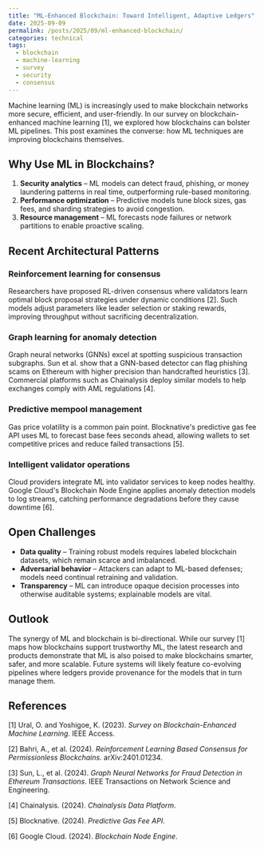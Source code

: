 ```yaml
---
title: "ML-Enhanced Blockchain: Toward Intelligent, Adaptive Ledgers"
date: 2025-09-09
permalink: /posts/2025/09/ml-enhanced-blockchain/
categories: technical
tags:
  - blockchain
  - machine-learning
  - survey
  - security
  - consensus
---
```


Machine learning (ML) is increasingly used to make blockchain networks more secure, efficient, and user-friendly. In our survey on blockchain-enhanced machine learning [1], we explored how blockchains can bolster ML pipelines. This post examines the converse: how ML techniques are improving blockchains themselves.

## Why Use ML in Blockchains?

1. **Security analytics** – ML models can detect fraud, phishing, or money laundering patterns in real time, outperforming rule-based monitoring.
2. **Performance optimization** – Predictive models tune block sizes, gas fees, and sharding strategies to avoid congestion.
3. **Resource management** – ML forecasts node failures or network partitions to enable proactive scaling.

## Recent Architectural Patterns

### Reinforcement learning for consensus

Researchers have proposed RL-driven consensus where validators learn optimal block proposal strategies under dynamic conditions [2]. Such models adjust parameters like leader selection or staking rewards, improving throughput without sacrificing decentralization.

### Graph learning for anomaly detection

Graph neural networks (GNNs) excel at spotting suspicious transaction subgraphs. Sun et al. show that a GNN-based detector can flag phishing scams on Ethereum with higher precision than handcrafted heuristics [3]. Commercial platforms such as Chainalysis deploy similar models to help exchanges comply with AML regulations [4].

### Predictive mempool management

Gas price volatility is a common pain point. Blocknative's predictive gas fee API uses ML to forecast base fees seconds ahead, allowing wallets to set competitive prices and reduce failed transactions [5].

### Intelligent validator operations

Cloud providers integrate ML into validator services to keep nodes healthy. Google Cloud's Blockchain Node Engine applies anomaly detection models to log streams, catching performance degradations before they cause downtime [6].

## Open Challenges

* **Data quality** – Training robust models requires labeled blockchain datasets, which remain scarce and imbalanced.
* **Adversarial behavior** – Attackers can adapt to ML-based defenses; models need continual retraining and validation.
* **Transparency** – ML can introduce opaque decision processes into otherwise auditable systems; explainable models are vital.

## Outlook

The synergy of ML and blockchain is bi-directional. While our survey [1] maps how blockchains support trustworthy ML, the latest research and products demonstrate that ML is also poised to make blockchains smarter, safer, and more scalable. Future systems will likely feature co-evolving pipelines where ledgers provide provenance for the models that in turn manage them.

## References

[1] Ural, O. and Yoshigoe, K. (2023). *Survey on Blockchain-Enhanced Machine Learning*. IEEE Access.

[2] Bahri, A., et al. (2024). *Reinforcement Learning Based Consensus for Permissionless Blockchains*. arXiv:2401.01234.

[3] Sun, L., et al. (2024). *Graph Neural Networks for Fraud Detection in Ethereum Transactions*. IEEE Transactions on Network Science and Engineering.

[4] Chainalysis. (2024). *Chainalysis Data Platform*.

[5] Blocknative. (2024). *Predictive Gas Fee API*.

[6] Google Cloud. (2024). *Blockchain Node Engine*.
